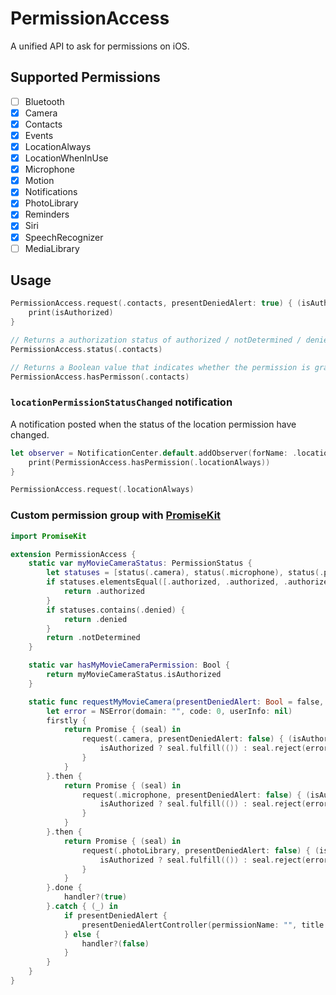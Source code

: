 # PermissionAccess
A unified API to ask for permissions on iOS.

## Supported Permissions

- [ ] Bluetooth
- [x] Camera
- [x] Contacts
- [x] Events
- [x] LocationAlways
- [x] LocationWhenInUse
- [x] Microphone
- [x] Motion
- [x] Notifications
- [x] PhotoLibrary
- [x] Reminders
- [x] Siri
- [x] SpeechRecognizer
- [ ] MediaLibrary

## Usage

```swift
PermissionAccess.request(.contacts, presentDeniedAlert: true) { (isAuthorized) in
    print(isAuthorized)
}

// Returns a authorization status of authorized / notDetermined / denied / disabled.
PermissionAccess.status(.contacts)

// Returns a Boolean value that indicates whether the permission is granted.
PermissionAccess.hasPermisson(.contacts)
```

### `locationPermissionStatusChanged` notification

A notification posted when the status of the location permission have changed.

```swift
let observer = NotificationCenter.default.addObserver(forName: .locationPermissionStatusChanged, object: nil, queue: .main) { (_) in
    print(PermissionAccess.hasPermission(.locationAlways))
}

PermissionAccess.request(.locationAlways)
```

### Custom permission group with [PromiseKit](https://github.com/mxcl/PromiseKit)

```swift
import PromiseKit

extension PermissionAccess {
    static var myMovieCameraStatus: PermissionStatus {
        let statuses = [status(.camera), status(.microphone), status(.photoLibrary)]
        if statuses.elementsEqual([.authorized, .authorized, .authorized]) {
            return .authorized
        }
        if statuses.contains(.denied) {
            return .denied
        }
        return .notDetermined
    }

    static var hasMyMovieCameraPermission: Bool {
        return myMovieCameraStatus.isAuthorized
    }

    static func requestMyMovieCamera(presentDeniedAlert: Bool = false, handler: PermissionHandler? = nil) {
        let error = NSError(domain: "", code: 0, userInfo: nil)
        firstly {
            return Promise { (seal) in
                request(.camera, presentDeniedAlert: false) { (isAuthorized) in
                    isAuthorized ? seal.fulfill(()) : seal.reject(error)
                }
            }
        }.then {
            return Promise { (seal) in
                request(.microphone, presentDeniedAlert: false) { (isAuthorized) in
                    isAuthorized ? seal.fulfill(()) : seal.reject(error)
                }
            }
        }.then {
            return Promise { (seal) in
                request(.photoLibrary, presentDeniedAlert: false) { (isAuthorized) in
                    isAuthorized ? seal.fulfill(()) : seal.reject(error)
                }
            }
        }.done {
            handler?(true)
        }.catch { (_) in
            if presentDeniedAlert {
                presentDeniedAlertController(permissionName: "", title: "My title", message: "My message", handler: handler)
            } else {
                handler?(false)
            }
        }
    }
}
```
